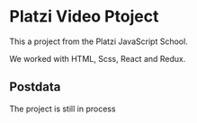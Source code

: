 # Platzi Video Ptoject

This a project from the Platzi JavaScript School.

We worked with HTML, Scss, React and Redux.

## Postdata

The project is still in process